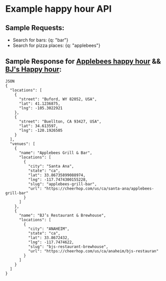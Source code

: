 # Example happy hour API

## Sample Requests:
- Search for bars: {q: "bar"}
- Search for pizza places: {q: "applebees"}

## Sample Response for [Applebees happy hour](https://cheerhop.com/us/ca/santa-ana/applebees-grill-bar) && [BJ's Happy hour](https://cheerhop.com/us/ca/anaheim/bjs-restaurant):
```
JSON
{
  "locations": [
    {
      "street": "Buford, WY 82052, USA",
      "lat": 41.1236875,
      "lng": -105.3022921
    },
    {
      "street": "Buellton, CA 93427, USA",
      "lat": 34.613597,
      "lng": -120.1926505
    }
  ],
  "venues": [
    {
      "name": "Applebees Grill & Bar",
      "locations": [
        {
          "city": "Santa Ana",
          "state": "ca",
          "lat": 33.86735899088974,
          "lng": -117.7474300155228,
          "slug": "applebees-grill-bar",
          "url": "https://cheerhop.com/us/ca/santa-ana/applebees-grill-bar"
        }
      ]
    },
    {
      "name": "BJ’s Restaurant & Brewhouse",
      "locations": [
        {
          "city": "ANAHEIM",
          "state": "ca",
          "lat": 33.8672432,
          "lng": -117.7474622,
          "slug": "bjs-restaurant-brewhouse",
          "url": "https://cheerhop.com/us/ca/anaheim/bjs-restauran"
        }
      ]
    }
  ]
}
```
